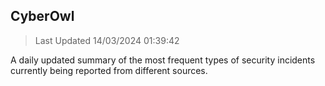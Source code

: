 ## CyberOwl 
> Last Updated 14/03/2024 01:39:42 


A daily updated summary of the most frequent types of security incidents currently being reported from different sources.

